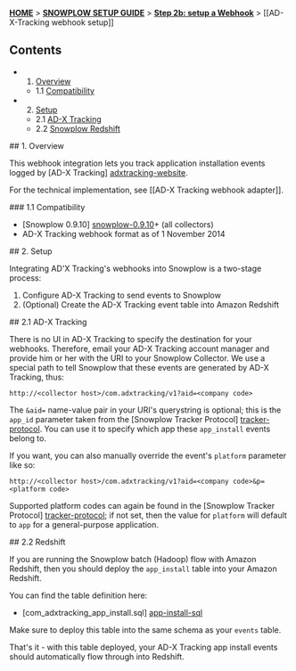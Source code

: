 <a name="top" />

[**HOME**](Home) > [**SNOWPLOW SETUP GUIDE**](Setting-up-Snowplow) > [**Step 2b: setup a Webhook**](Setting-up-a-webhook) > [[AD-X-Tracking webhook setup]]

## Contents

- 1. [Overview](#overview)  
  - 1.1 [Compatibility](#compat)
- 2. [Setup](#setup)
  - 2.1 [AD-X Tracking](#setup-adxtracking)
  - 2.2 [Snowplow Redshift](#setup-redshift)

<a name="overview" />
## 1. Overview

This webhook integration lets you track application installation events logged by [AD-X Tracking] [adxtracking-website].

For the technical implementation, see [[AD-X Tracking webhook adapter]].

<a name="compat" />
### 1.1 Compatibility

* [Snowplow 0.9.10] [snowplow-0.9.10]+ (all collectors)
* AD-X Tracking webhook format as of 1 November 2014

<a name="setup" />
## 2. Setup

Integrating AD'X Tracking's webhooks into Snowplow is a two-stage process:

1. Configure AD-X Tracking to send events to Snowplow
2. (Optional) Create the AD-X Tracking event table into Amazon Redshift

<a name="setup-adxtracking" />
## 2.1 AD-X Tracking

There is no UI in AD-X Tracking to specify the destination for your webhooks. Therefore, email your AD-X Tracking account manager and provide him or her with the URI to your Snowplow Collector. We use a special path to tell Snowplow that these events are generated by AD-X Tracking, thus:

```
http://<collector host>/com.adxtracking/v1?aid=<company code>
```

The `&aid=` name-value pair in your URI's querystring is optional; this is the `app_id` parameter taken from the [Snowplow Tracker Protocol] [tracker-protocol]. You can use it to specify which app these `app_install` events belong to.

If you want, you can also manually override the event's `platform` parameter like so:

```
http://<collector host>/com.adxtracking/v1?aid=<company code>&p=<platform code>
```

Supported platform codes can again be found in the [Snowplow Tracker Protocol] [tracker-protocol]; if not set, then the value for `platform` will default to `app` for a general-purpose application.

<a name="setup-redshift" />
## 2.2 Redshift

If you are running the Snowplow batch (Hadoop) flow with Amazon Redshift, then you should deploy the `app_install` table into your Amazon Redshift.

You can find the table definition here:

* [com_adxtracking_app_install.sql] [app-install-sql]

Make sure to deploy this table into the same schema as your `events` table.

That's it - with this table deployed, your AD-X Tracking app install events should automatically flow through into Redshift.

[adxtracking-website]: http://adxtracking.com/
[snowplow-0.9.10]: https://github.com/snowplow/snowplow/releases/tag/0.9.10

[app-install-sql]: xxx 
[tracker-protocol]: https://github.com/snowplow/snowplow/wiki/snowplow-tracker-protocol#1-common-parameters-platform-and-event-independent
